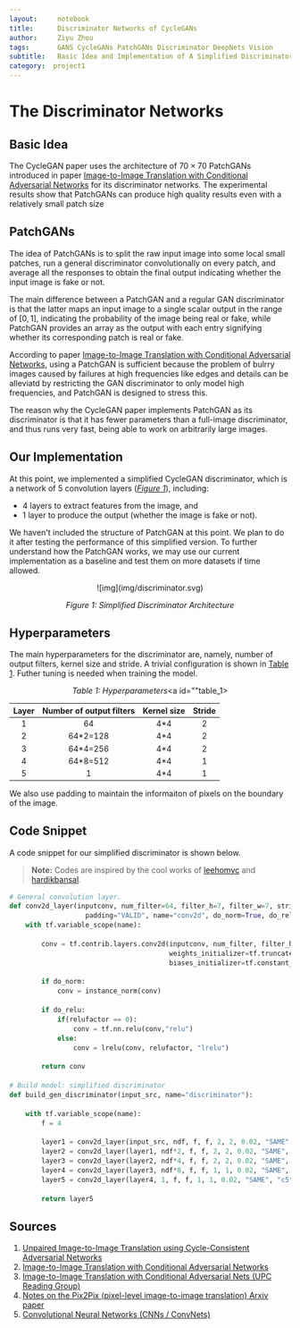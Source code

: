 ```yaml
---
layout:     notebook
title:      Discriminator Networks of CycleGANs
author:     Ziyu Zhou
tags:       GANS CycleGANs PatchGANs Discriminator DeepNets Vision
subtitle:   Basic Idea and Implementation of A Simplified Discriminator of CycleGANs
category:  project1
---
```


# The Discriminator Networks

## Basic Idea

The CycleGAN paper uses the architecture of $70 \times 70$ PatchGANs introduced in paper [Image-to-Image Translation with Conditional Adversarial Networks](https://arxiv.org/pdf/1611.07004.pdf) for its discriminator networks. The experimental results show that PatchGANs can produce high quality results even with a relatively small patch size


## PatchGANs

The idea of PatchGANs is to split the raw input image into some local small patches, run a general discriminator convolutionally on every patch, and average all the responses to obtain the final output indicating whether the input image is fake or not. 

The main difference between a PatchGAN and a regular GAN discriminator is that the latter maps an input image to a single scalar output in the range of $[0, 1]$, indicating the probability of the image being real or fake, while PatchGAN provides an array as the output with each entry signifying whether its corresponding patch is real or fake.

According to paper [Image-to-Image Translation with Conditional Adversarial Networks](https://arxiv.org/pdf/1611.07004.pdf), using a PatchGAN is sufficient because the problem of bulrry images caused by failures at high frequencies like edges and details can be alleviatd by restricting the GAN discriminator to only model high frequencies, and PatchGAN is designed to stress this.

The reason why the CycleGAN paper implements PatchGAN as its discriminator is that it has fewer parameters than a full-image discriminator, and thus runs very fast, being able to work on arbitrarily large images.


## Our Implementation

At this point, we implemented a simplified CycleGAN discriminator, which is a network of 5 convolution layers ([_Figure 1_](#discrim)), including:

* 4 layers to extract features from the image, and
* 1 layer to produce the output (whether the image is fake or not).

We haven't included the structure of PatchGAN at this point. We plan to do it after testing the performance of this simplified version. To further understand how the PatchGAN works, we may use our current implementation as a baseline and test them on more datasets if time allowed.

<center>
![img](img/discriminator.svg)

_Figure 1: Simplified Discriminator Architecture_<a id="discrim"></a>
</center>



## Hyperparameters

The main hyperparameters for the discriminator are, namely, number of output filters, kernel size and stride. A trivial configuration is shown in [Table 1](#table_1). Futher tuning is needed when training the model.

<center>

_Table 1: Hyperparameters_<a id=""table_1></a>

| Layer | Number of output filters | Kernel size | Stride |
|:-----:|:------------------------:|:-----------:|:------:|
|   1   |            64            |     4*4     |    2   |
|   2   |         64*2=128         |     4*4     |    2   |
|   3   |         64*4=256         |     4*4     |    2   |
|   4   |         64*8=512         |     4*4     |    1   |
|   5   |             1            |     4*4     |    1   |

</center>

We also use padding to maintain the informaiton of pixels on the boundary of the image.

## Code Snippet

A code snippet for our simplified discriminator is shown below.

> **Note:** Codes are inspired by the cool works of [leehomyc](https://github.com/leehomyc/cyclegan-1) and [hardikbansal](https://github.com/hardikbansal/CycleGAN).

```python
# General convolution layer.
def conv2d_layer(inputconv, num_filter=64, filter_h=7, filter_w=7, stride_h=1, stride_w=1, stddev=0.02, 
                   padding="VALID", name="conv2d", do_norm=True, do_relu=True, relufactor=0):
    with tf.variable_scope(name):
        
        conv = tf.contrib.layers.conv2d(inputconv, num_filter, filter_h, stride_h, padding, activation_fn=None, 
                                        weights_initializer=tf.truncated_normal_initializer(stddev=stddev),
                                        biases_initializer=tf.constant_initializer(0.0))
        
        if do_norm:
            conv = instance_norm(conv)
            
        if do_relu:
            if(relufactor == 0):
                conv = tf.nn.relu(conv,"relu")
            else:
                conv = lrelu(conv, relufactor, "lrelu")

        return conv

# Build model: simplified discriminator
def build_gen_discriminator(input_src, name="discriminator"):

    with tf.variable_scope(name):
        f = 4

        layer1 = conv2d_layer(input_src, ndf, f, f, 2, 2, 0.02, "SAME", "c1", do_norm=False, relufactor=0.2)
        layer2 = conv2d_layer(layer1, ndf*2, f, f, 2, 2, 0.02, "SAME", "c2", relufactor=0.2)
        layer3 = conv2d_layer(layer2, ndf*4, f, f, 2, 2, 0.02, "SAME", "c3", relufactor=0.2)
        layer4 = conv2d_layer(layer3, ndf*8, f, f, 1, 1, 0.02, "SAME", "c4",relufactor=0.2)
        layer5 = conv2d_layer(layer4, 1, f, f, 1, 1, 0.02, "SAME", "c5",do_norm=False,do_relu=False)

        return layer5
```

## Sources

1.  [Unpaired Image-to-Image Translation using Cycle-Consistent Adversarial Networks](https://arxiv.org/abs/1703.10593)
2.  [Image-to-Image Translation with Conditional Adversarial Networks](https://arxiv.org/pdf/1611.07004.pdf)
3.  [Image-to-Image Translation with Conditional Adversarial Nets (UPC Reading Group)](https://www.slideshare.net/xavigiro/imagetoimage-translation-with-conditional-adversarial-nets-upc-reading-group)
3.  [Notes on the Pix2Pix (pixel-level image-to-image translation) Arxiv paper](https://gist.github.com/brannondorsey/fb075aac4d5423a75f57fbf7ccc12124)
4.  [Convolutional Neural Networks (CNNs / ConvNets)](http://cs231n.github.io/convolutional-networks/)